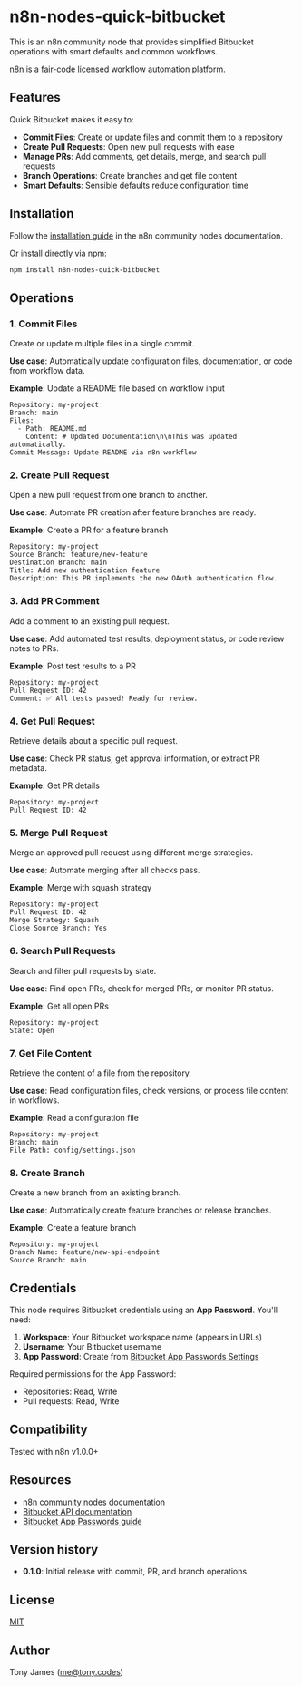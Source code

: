 # n8n-nodes-quick-bitbucket

This is an n8n community node that provides simplified Bitbucket operations with smart defaults and common workflows.

[n8n](https://n8n.io/) is a [fair-code licensed](https://docs.n8n.io/reference/license/) workflow automation platform.

## Features

Quick Bitbucket makes it easy to:
- **Commit Files**: Create or update files and commit them to a repository
- **Create Pull Requests**: Open new pull requests with ease
- **Manage PRs**: Add comments, get details, merge, and search pull requests
- **Branch Operations**: Create branches and get file content
- **Smart Defaults**: Sensible defaults reduce configuration time

## Installation

Follow the [installation guide](https://docs.n8n.io/integrations/community-nodes/installation/) in the n8n community nodes documentation.

Or install directly via npm:

```bash
npm install n8n-nodes-quick-bitbucket
```

## Operations

### 1. Commit Files
Create or update multiple files in a single commit.

**Use case**: Automatically update configuration files, documentation, or code from workflow data.

**Example**: Update a README file based on workflow input
```
Repository: my-project
Branch: main
Files:
  - Path: README.md
    Content: # Updated Documentation\n\nThis was updated automatically.
Commit Message: Update README via n8n workflow
```

### 2. Create Pull Request
Open a new pull request from one branch to another.

**Use case**: Automate PR creation after feature branches are ready.

**Example**: Create a PR for a feature branch
```
Repository: my-project
Source Branch: feature/new-feature
Destination Branch: main
Title: Add new authentication feature
Description: This PR implements the new OAuth authentication flow.
```

### 3. Add PR Comment
Add a comment to an existing pull request.

**Use case**: Add automated test results, deployment status, or code review notes to PRs.

**Example**: Post test results to a PR
```
Repository: my-project
Pull Request ID: 42
Comment: ✅ All tests passed! Ready for review.
```

### 4. Get Pull Request
Retrieve details about a specific pull request.

**Use case**: Check PR status, get approval information, or extract PR metadata.

**Example**: Get PR details
```
Repository: my-project
Pull Request ID: 42
```

### 5. Merge Pull Request
Merge an approved pull request using different merge strategies.

**Use case**: Automate merging after all checks pass.

**Example**: Merge with squash strategy
```
Repository: my-project
Pull Request ID: 42
Merge Strategy: Squash
Close Source Branch: Yes
```

### 6. Search Pull Requests
Search and filter pull requests by state.

**Use case**: Find open PRs, check for merged PRs, or monitor PR status.

**Example**: Get all open PRs
```
Repository: my-project
State: Open
```

### 7. Get File Content
Retrieve the content of a file from the repository.

**Use case**: Read configuration files, check versions, or process file content in workflows.

**Example**: Read a configuration file
```
Repository: my-project
Branch: main
File Path: config/settings.json
```

### 8. Create Branch
Create a new branch from an existing branch.

**Use case**: Automatically create feature branches or release branches.

**Example**: Create a feature branch
```
Repository: my-project
Branch Name: feature/new-api-endpoint
Source Branch: main
```

## Credentials

This node requires Bitbucket credentials using an **App Password**. You'll need:

1. **Workspace**: Your Bitbucket workspace name (appears in URLs)
2. **Username**: Your Bitbucket username
3. **App Password**: Create from [Bitbucket App Passwords Settings](https://bitbucket.org/account/settings/app-passwords/)

Required permissions for the App Password:
- Repositories: Read, Write
- Pull requests: Read, Write

## Compatibility

Tested with n8n v1.0.0+

## Resources

* [n8n community nodes documentation](https://docs.n8n.io/integrations/community-nodes/)
* [Bitbucket API documentation](https://developer.atlassian.com/cloud/bitbucket/rest/)
* [Bitbucket App Passwords guide](https://support.atlassian.com/bitbucket-cloud/docs/app-passwords/)

## Version history

- **0.1.0**: Initial release with commit, PR, and branch operations

## License

[MIT](LICENSE.md)

## Author

Tony James (me@tony.codes)
